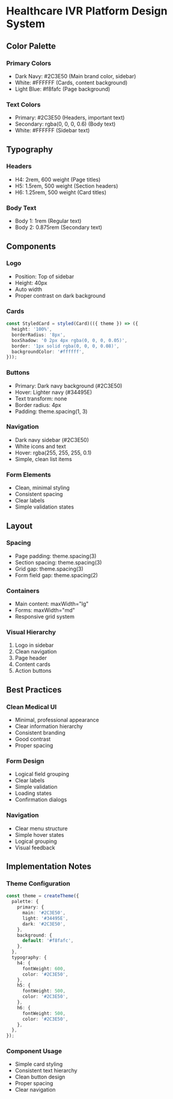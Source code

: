 # Healthcare IVR Platform Design System

## Color Palette

### Primary Colors
- Dark Navy: #2C3E50 (Main brand color, sidebar)
- White: #FFFFFF (Cards, content background)
- Light Blue: #f8fafc (Page background)

### Text Colors
- Primary: #2C3E50 (Headers, important text)
- Secondary: rgba(0, 0, 0, 0.6) (Body text)
- White: #FFFFFF (Sidebar text)

## Typography

### Headers
- H4: 2rem, 600 weight (Page titles)
- H5: 1.5rem, 500 weight (Section headers)
- H6: 1.25rem, 500 weight (Card titles)

### Body Text
- Body 1: 1rem (Regular text)
- Body 2: 0.875rem (Secondary text)

## Components

### Logo
- Position: Top of sidebar
- Height: 40px
- Auto width
- Proper contrast on dark background

### Cards
```typescript
const StyledCard = styled(Card)(({ theme }) => ({
  height: '100%',
  borderRadius: '8px',
  boxShadow: '0 2px 4px rgba(0, 0, 0, 0.05)',
  border: '1px solid rgba(0, 0, 0, 0.08)',
  backgroundColor: '#ffffff',
}));
```

### Buttons
- Primary: Dark navy background (#2C3E50)
- Hover: Lighter navy (#34495E)
- Text transform: none
- Border radius: 4px
- Padding: theme.spacing(1, 3)

### Navigation
- Dark navy sidebar (#2C3E50)
- White icons and text
- Hover: rgba(255, 255, 255, 0.1)
- Simple, clean list items

### Form Elements
- Clean, minimal styling
- Consistent spacing
- Clear labels
- Simple validation states

## Layout

### Spacing
- Page padding: theme.spacing(3)
- Section spacing: theme.spacing(3)
- Grid gap: theme.spacing(3)
- Form field gap: theme.spacing(2)

### Containers
- Main content: maxWidth="lg"
- Forms: maxWidth="md"
- Responsive grid system

### Visual Hierarchy
1. Logo in sidebar
2. Clean navigation
3. Page header
4. Content cards
5. Action buttons

## Best Practices

### Clean Medical UI
- Minimal, professional appearance
- Clear information hierarchy
- Consistent branding
- Good contrast
- Proper spacing

### Form Design
- Logical field grouping
- Clear labels
- Simple validation
- Loading states
- Confirmation dialogs

### Navigation
- Clear menu structure
- Simple hover states
- Logical grouping
- Visual feedback

## Implementation Notes

### Theme Configuration
```typescript
const theme = createTheme({
  palette: {
    primary: {
      main: '#2C3E50',
      light: '#34495E',
      dark: '#2C3E50',
    },
    background: {
      default: '#f8fafc',
    },
  },
  typography: {
    h4: {
      fontWeight: 600,
      color: '#2C3E50',
    },
    h5: {
      fontWeight: 500,
      color: '#2C3E50',
    },
    h6: {
      fontWeight: 500,
      color: '#2C3E50',
    },
  },
});
```

### Component Usage
- Simple card styling
- Consistent text hierarchy
- Clean button design
- Proper spacing
- Clear navigation 
